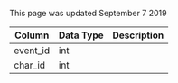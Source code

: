 This page was updated September 7 2019

| Column   | Data Type | Description |
| -------- | --------- | ----------- |
| event_id | int       |             |
| char_id  | int       |             |